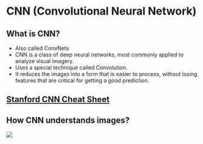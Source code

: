 # CNN (Convolutional Neural Network)

## What is CNN?

- Also called ConvNets
- CNN is a class of deep neural networks, most commonly applied to analyze visual imagery.
- Uses a special technique called Convolution.
- It reduces the images into a form that is easier to process, without losing features that are critical for getting a good prediction.


## [Stanford CNN Cheat Sheet](https://stanford.edu/~shervine/teaching/cs-230/cheatsheet-convolutional-neural-networks)

## How CNN understands images?

![](Files/CNN/102.jpg)